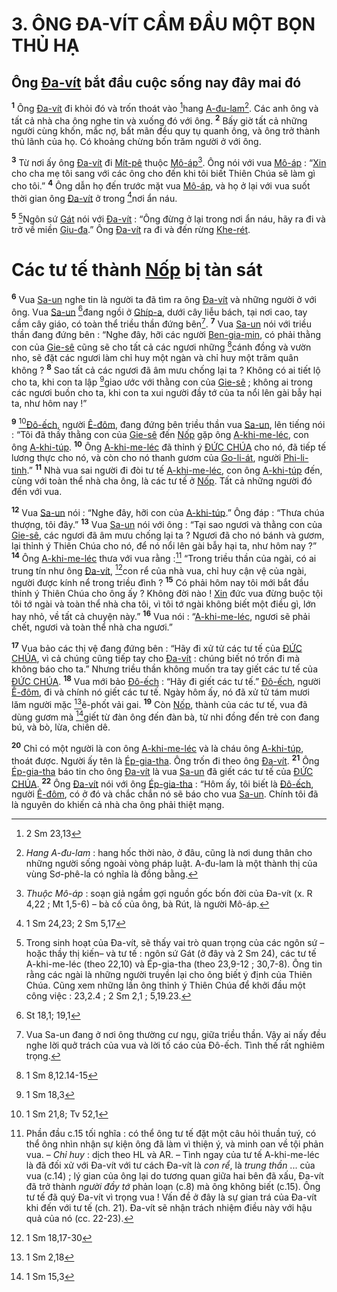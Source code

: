 # 3. ÔNG ĐA-VÍT CẦM ĐẦU MỘT BỌN THỦ HẠ

## Ông [Đa-vít]() bắt đầu cuộc sống nay đây mai đó

<sup><b>1</b></sup> Ông [Đa-vít]() đi khỏi đó và trốn thoát vào [^1@-bfbe162f-010a-479a-b5c1-72ecadb40f2a]hang [A-đu-lam]()[^1-bfbe162f-010a-479a-b5c1-72ecadb40f2a]. Các anh ông và tất cả nhà cha ông nghe tin và xuống đó với ông. <sup><b>2</b></sup> Bấy giờ tất cả những người cùng khốn, mắc nợ, bất mãn đều quy tụ quanh ông, và ông trở thành thủ lãnh của họ. Có khoảng chừng bốn trăm người ở với ông.

<sup><b>3</b></sup> Từ nơi ấy ông [Đa-vít]() đi [Mít-pê]() thuộc [Mô-áp]()[^2-bfbe162f-010a-479a-b5c1-72ecadb40f2a]. Ông nói với vua [Mô-áp]() : “[Xin]() cho cha mẹ tôi sang với các ông cho đến khi tôi biết Thiên Chúa sẽ làm gì cho tôi.” <sup><b>4</b></sup> Ông dẫn họ đến trước mặt vua [Mô-áp](), và họ ở lại với vua suốt thời gian ông [Đa-vít]() ở trong [^2@-bfbe162f-010a-479a-b5c1-72ecadb40f2a]nơi ẩn náu.

<sup><b>5</b></sup> [^3-bfbe162f-010a-479a-b5c1-72ecadb40f2a]Ngôn sứ [Gát]() nói với [Đa-vít]() : “Ông đừng ở lại trong nơi ẩn náu, hãy ra đi và trở về miền [Giu-đa]().” Ông [Đa-vít]() ra đi và đến rừng [Khe-rét]().

# Các tư tế thành [Nốp]() bị tàn sát

<sup><b>6</b></sup> Vua [Sa-un]() nghe tin là người ta đã tìm ra ông [Đa-vít]() và những người ở với ông. Vua [Sa-un]() [^3@-bfbe162f-010a-479a-b5c1-72ecadb40f2a]đang ngồi ở [Ghíp-a](), dưới cây liễu bách, tại nơi cao, tay cầm cây giáo, có toàn thể triều thần đứng bên[^4-bfbe162f-010a-479a-b5c1-72ecadb40f2a]. <sup><b>7</b></sup> Vua [Sa-un]() nói với triều thần đang đứng bên : “Nghe đây, hỡi các người [Ben-gia-min](), có phải thằng con của [Gie-sê]() cũng sẽ cho tất cả các ngươi những [^4@-bfbe162f-010a-479a-b5c1-72ecadb40f2a]cánh đồng và vườn nho, sẽ đặt các ngươi làm chỉ huy một ngàn và chỉ huy một trăm quân không ? <sup><b>8</b></sup> Sao tất cả các ngươi đã âm mưu chống lại ta ? Không có ai tiết lộ cho ta, khi con ta lập [^5@-bfbe162f-010a-479a-b5c1-72ecadb40f2a]giao ước với thằng con của [Gie-sê]() ; không ai trong các ngươi buồn cho ta, khi con ta xui người đầy tớ của ta nổi lên gài bẫy hại ta, như hôm nay !”

<sup><b>9</b></sup> [^6@-bfbe162f-010a-479a-b5c1-72ecadb40f2a][Đô-ếch](), người [Ê-đôm](), đang đứng bên triều thần vua [Sa-un](), lên tiếng nói : “Tôi đã thấy thằng con của [Gie-sê]() đến [Nốp]() gặp ông [A-khi-me-léc](), con ông [A-khi-túp](). <sup><b>10</b></sup> Ông [A-khi-me-léc]() đã thỉnh ý [ĐỨC CHÚA]() cho nó, đã tiếp tế lương thực cho nó, và còn cho nó thanh gươm của [Go-li-át](), người [Phi-li-tinh]().” <sup><b>11</b></sup> Nhà vua sai người đi đòi tư tế [A-khi-me-léc](), con ông [A-khi-túp]() đến, cùng với toàn thể nhà cha ông, là các tư tế ở [Nốp](). Tất cả những người đó đến với vua.

<sup><b>12</b></sup> Vua [Sa-un]() nói : “Nghe đây, hỡi con của [A-khi-túp]().” Ông đáp : “Thưa chúa thượng, tôi đây.” <sup><b>13</b></sup> Vua [Sa-un]() nói với ông : “Tại sao ngươi và thằng con của [Gie-sê](), các ngươi đã âm mưu chống lại ta ? Ngươi đã cho nó bánh và gươm, lại thỉnh ý Thiên Chúa cho nó, để nó nổi lên gài bẫy hại ta, như hôm nay ?” <sup><b>14</b></sup> Ông [A-khi-me-léc]() thưa với vua rằng :[^5-bfbe162f-010a-479a-b5c1-72ecadb40f2a] “Trong triều thần của ngài, có ai trung tín như ông [Đa-vít](), [^7@-bfbe162f-010a-479a-b5c1-72ecadb40f2a]con rể của nhà vua, chỉ huy cận vệ của ngài, người được kính nể trong triều đình ? <sup><b>15</b></sup> Có phải hôm nay tôi mới bắt đầu thỉnh ý Thiên Chúa cho ông ấy ? Không đời nào ! [Xin]() đức vua đừng buộc tội tôi tớ ngài và toàn thể nhà cha tôi, vì tôi tớ ngài không biết một điều gì, lớn hay nhỏ, về tất cả chuyện này.” <sup><b>16</b></sup> Vua nói : “[A-khi-me-léc](), ngươi sẽ phải chết, ngươi và toàn thể nhà cha ngươi.”

<sup><b>17</b></sup> Vua bảo các thị vệ đang đứng bên : “Hãy đi xử tử các tư tế của [ĐỨC CHÚA](), vì cả chúng cũng tiếp tay cho [Đa-vít]() : chúng biết nó trốn đi mà không báo cho ta.” Nhưng triều thần không muốn tra tay giết các tư tế của [ĐỨC CHÚA](). <sup><b>18</b></sup> Vua mới bảo [Đô-ếch]() : “Hãy đi giết các tư tế.” [Đô-ếch](), người [Ê-đôm](), đi và chính nó giết các tư tế. Ngày hôm ấy, nó đã xử tử tám mươi lăm người mặc [^8@-bfbe162f-010a-479a-b5c1-72ecadb40f2a]ê-phốt vải gai. <sup><b>19</b></sup> Còn [Nốp](), thành của các tư tế, vua đã dùng gươm mà [^9@-bfbe162f-010a-479a-b5c1-72ecadb40f2a]giết từ đàn ông đến đàn bà, từ nhi đồng đến trẻ con đang bú, và bò, lừa, chiên dê.

<sup><b>20</b></sup> Chỉ có một người là con ông [A-khi-me-léc]() và là cháu ông [A-khi-túp](), thoát được. Người ấy tên là [Ép-gia-tha](). Ông trốn đi theo ông [Đa-vít](). <sup><b>21</b></sup> Ông [Ép-gia-tha]() báo tin cho ông [Đa-vít]() là vua [Sa-un]() đã giết các tư tế của [ĐỨC CHÚA](). <sup><b>22</b></sup> Ông [Đa-vít]() nói với ông [Ép-gia-tha]() : “Hôm ấy, tôi biết là [Đô-ếch](), người [Ê-đôm](), có ở đó và chắc chắn nó sẽ báo cho vua [Sa-un](). Chính tôi đã là nguyên do khiến cả nhà cha ông phải thiệt mạng.

[^1-bfbe162f-010a-479a-b5c1-72ecadb40f2a]: _Hang A-đu-lam_ : hang hốc thời nào, ở đâu, cũng là nơi dung thân cho những người sống ngoài vòng pháp luật. A-đu-lam là một thành thị của vùng Sơ-phê-la có nghĩa là đồng bằng.

[^2-bfbe162f-010a-479a-b5c1-72ecadb40f2a]: _Thuộc Mô-áp_ : soạn giả ngầm gợi nguồn gốc bốn đời của Đa-vít (x. R 4,22 ; Mt 1,5-6) – bà cố của ông, bà Rút, là người Mô-áp.

[^3-bfbe162f-010a-479a-b5c1-72ecadb40f2a]: Trong sinh hoạt của Đa-vít, sẽ thấy vai trò quan trọng của các ngôn sứ –hoặc thầy thị kiến– và tư tế : ngôn sứ Gát (ở đây và 2 Sm 24), các tư tế A-khi-me-léc (theo 22,10) và Ép-gia-tha (theo 23,9-12 ; 30,7-8). Ông tin rằng các ngài là những người truyền lại cho ông biết ý định của Thiên Chúa. Cũng xem những lần ông thỉnh ý Thiên Chúa để khởi đầu một công việc : 23,2.4 ; 2 Sm 2,1 ; 5,19.23.

[^4-bfbe162f-010a-479a-b5c1-72ecadb40f2a]: Vua Sa-un đang ở nơi ông thường cư ngụ, giữa triều thần. Vậy ai nấy đều nghe lời quở trách của vua và lời tố cáo của Đô-ếch. Tình thế rất nghiêm trọng.

[^5-bfbe162f-010a-479a-b5c1-72ecadb40f2a]: Phần đầu c.15 tối nghĩa : có thể ông tư tế đặt một câu hỏi thuần tuý, có thể ông nhìn nhận sự kiện ông đã làm vì thiện ý, và minh oan về tội phản vua. – _Chỉ huy_ : dịch theo HL và AR. – Tình ngay của tư tế A-khi-me-léc là đã đối xử với Đa-vít với tư cách Đa-vít là _con rể_, là _trung thần_ ... của vua (c.14) ; lý gian của ông lại do tương quan giữa hai bên đã xấu, Đa-vít đã trở thành _người đầy tớ_ phản loạn (c.8) mà ông không biết (c.15). Ông tư tế đã quý Đa-vít vì trọng vua ! Vấn đề ở đây là sự gian trá của Đa-vít khi đến với tư tế (ch. 21). Đa-vít sẽ nhận trách nhiệm điều này với hậu quả của nó (cc. 22-23).

[^1@-bfbe162f-010a-479a-b5c1-72ecadb40f2a]: 2 Sm 23,13

[^2@-bfbe162f-010a-479a-b5c1-72ecadb40f2a]: 1 Sm 24,23; 2 Sm 5,17

[^3@-bfbe162f-010a-479a-b5c1-72ecadb40f2a]: St 18,1; 19,1

[^4@-bfbe162f-010a-479a-b5c1-72ecadb40f2a]: 1 Sm 8,12.14-15

[^5@-bfbe162f-010a-479a-b5c1-72ecadb40f2a]: 1 Sm 18,3

[^6@-bfbe162f-010a-479a-b5c1-72ecadb40f2a]: 1 Sm 21,8; Tv 52,1

[^7@-bfbe162f-010a-479a-b5c1-72ecadb40f2a]: 1 Sm 18,17-30

[^8@-bfbe162f-010a-479a-b5c1-72ecadb40f2a]: 1 Sm 2,18

[^9@-bfbe162f-010a-479a-b5c1-72ecadb40f2a]: 1 Sm 15,3
